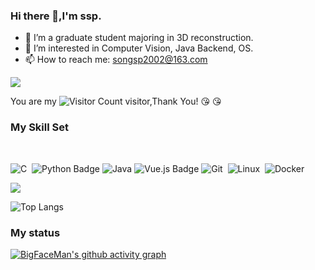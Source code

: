 ### Hi there 👋,I'm ssp.

- 🔭 I’m a graduate student majoring in 3D reconstruction.
- 👀 I’m interested in Computer Vision, Java Backend, OS.
- 📫 How to reach me: songsp2002@163.com

![](https://github-readme-stats.vercel.app/api?username=BigFaceMan&show_icons=true&theme=transparent)

You are my ![Visitor Count](https://profile-counter.glitch.me/BigFaceMan/count.svg) visitor,Thank You! :kissing_heart: :kissing_heart:

### My Skill Set
  <!-- for beauty 留个空行好看点 -->
  <div>&nbsp;</div>
<div >
  
  <!--  skill badge 技能徽章 -->
![C](https://img.shields.io/badge/-C-05122A?style=flat&logo=C&logoColor=A8B9CC)&nbsp;
![Python Badge](https://img.shields.io/badge/Python-3776AB?logo=python&logoColor=fff&style=flat)
![Java](https://img.shields.io/badge/-Java-ab7221?style=flat-square&logo=Java&logoColor=fff)
![Vue.js Badge](https://img.shields.io/badge/Vue.js-4FC08D?logo=vuedotjs&logoColor=fff&style=flat)
![Git](https://img.shields.io/badge/-Git-05122A?style=flat&logo=git)&nbsp;
![Linux](https://img.shields.io/badge/-Linux-05122A?style=flat&logo=linux)&nbsp;
![Docker](https://img.shields.io/badge/-Docker-2496ED?style=flat-square&logo=Docker&logoColor=fff)
</div>

![](https://github-readme-activity-graph.cyclic.app/graph?username=BigFaceMan&theme=dracula)

![Top Langs](https://github-readme-stats.vercel.app/api/top-langs/?username=BigFaceMan&layout=compact&theme=tokyonight)

### My status 
[![BigFaceMan's github activity graph](https://github-readme-activity-graph.vercel.app/graph?username=BigFaceMan&theme=dracula)](https://github.com/ashutosh00710/github-readme-activity-graph)


